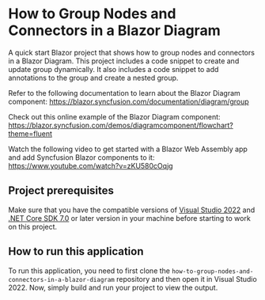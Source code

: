 # How to Group Nodes and Connectors in a Blazor Diagram

A quick start Blazor project that shows how to group nodes and connectors in a Blazor Diagram. This project includes a code snippet to create and update group dynamically. It also includes a code snippet to add annotations to the group and create a nested group.
 
Refer to the following documentation to learn about the Blazor Diagram component: 
https://blazor.syncfusion.com/documentation/diagram/group

Check out this online example of the Blazor Diagram component:
https://blazor.syncfusion.com/demos/diagramcomponent/flowchart?theme=fluent

Watch the following video to get started with a Blazor Web Assembly app and add Syncfusion Blazor components to it:
https://www.youtube.com/watch?v=zKU580cOqjg

## Project prerequisites
Make sure that you have the compatible versions of [Visual Studio 2022](https://visualstudio.microsoft.com/downloads/ ) and [.NET Core SDK 7.0](https://dotnet.microsoft.com/en-us/download/dotnet/7.0) or later version in your machine before starting to work on this project.

## How to run this application
To run this application, you need to first clone the `how-to-group-nodes-and-connectors-in-a-blazor-diagram` repository and then open it in Visual Studio 2022. Now, simply build and run your project to view the output.
